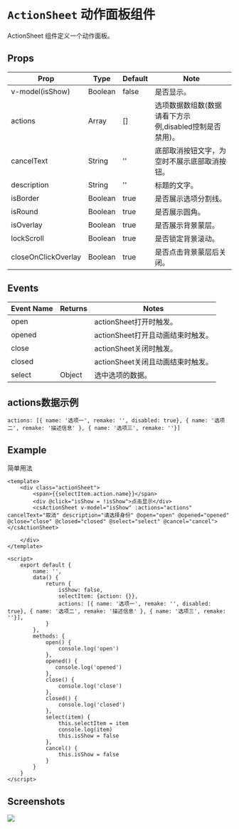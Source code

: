 # `ActionSheet` 动作面板组件
ActionSheet 组件定义一个动作面板。

## Props
| Prop | Type | Default | Note |
|---|---|---|---|
| v-model(isShow) | Boolean | false | 是否显示。
| actions | Array | [] | 选项数据数组数(数据请看下方示例,disabled控制是否禁用)。
| cancelText | String | '' | 底部取消按钮文字，为空时不展示底部取消按钮。
| description | String | '' | 标题的文字。
| isBorder | Boolean | true | 是否展示选项分割线。
| isRound | Boolean | true | 是否展示圆角。
| isOverlay | Boolean | true | 是否展示背景蒙层。
| lockScroll | Boolean | true | 是否锁定背景滚动。
| closeOnClickOverlay | Boolean | true | 是否点击背景蒙层后关闭。

## Events
| Event Name | Returns | Notes |
|---|---|---|
| open |  | actionSheet打开时触发。
| opened |  | actionSheet打开且动画结束时触发。
| close |  | actionSheet关闭时触发。
| closed |  | actionSheet关闭且动画结束时触发。
| select | Object | 选中选项的数据。

## actions数据示例

```
actions: [{ name: '选项一', remake: '', disabled: true}, { name: '选项二', remake: '描述信息' }, { name: '选项三', remake: ''}]
```



## Example
简单用法

```
<template>
    <div class="actionSheet">
        <span>{{selectItem.action.name}}</span>
        <div @click="isShow = !isShow">点击显示</div>
        <csActionSheet v-model="isShow" :actions="actions" cancelText="取消" description="请选择身份" @open="open" @opened="opened" @close="close" @closed="closed" @select="select" @cancel="cancel"></csActionSheet>

    </div>
</template>

<script>
    export default {
        name: '',
        data() {
            return {
                isShow: false,
                selectItem: {action: {}},
                actions: [{ name: '选项一', remake: '', disabled: true}, { name: '选项二', remake: '描述信息' }, { name: '选项三', remake: ''}],
            }
        },
        methods: {
            open() {
                console.log('open')
            },
            opened() {
               console.log('opened')
            },
            close() {
                console.log('close')
            },
            closed() {
                console.log('closed')
            },
            select(item) {
                this.selectItem = item
                console.log(item)
                this.isShow = false
            },
            cancel() {
                this.isShow = false
            }
        }
    }
</script>
```


## Screenshots
![](https://rightinhome.oss-cn-hangzhou.aliyuncs.com/jlbk_xcx/2020/08/07/1596793012887.gif)

